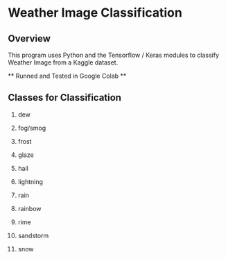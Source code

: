 # Weather Image Classification

## Overview

This program uses Python and the Tensorflow / Keras modules to classify Weather Image from a Kaggle dataset.

** Runned and Tested in Google Colab **

## Classes for Classification

  1) dew
  
  2) fog/smog 
  
  3) frost 
  
  4) glaze
  
  5) hail 
  
  6) lightning
  
  7) rain
  
  8) rainbow 
  
  9) rime 
  
  10) sandstorm
  
  11) snow

